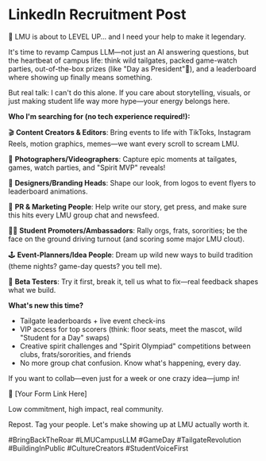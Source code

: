 # LinkedIn Recruitment Post

🚨 LMU is about to LEVEL UP… and I need your help to make it legendary.

It's time to revamp Campus LLM—not just an AI answering questions, but the heartbeat of campus life: think wild tailgates, packed game-watch parties, out-of-the-box prizes (like "Day as President"👀), and a leaderboard where showing up finally means something.

But real talk: I can't do this alone. If you care about storytelling, visuals, or just making student life way more hype—your energy belongs here.

**Who I'm searching for (no tech experience required!):**

🎬 **Content Creators & Editors**: Bring events to life with TikToks, Instagram Reels, motion graphics, memes—we want every scroll to scream LMU.

📸 **Photographers/Videographers**: Capture epic moments at tailgates, games, watch parties, and "Spirit MVP" reveals!

🎨 **Designers/Branding Heads**: Shape our look, from logos to event flyers to leaderboard animations.

📣 **PR & Marketing People**: Help write our story, get press, and make sure this hits every LMU group chat and newsfeed.

🧑🎤 **Student Promoters/Ambassadors**: Rally orgs, frats, sororities; be the face on the ground driving turnout (and scoring some major LMU clout).

🕹 **Event-Planners/Idea People**: Dream up wild new ways to build tradition (theme nights? game-day quests? you tell me).

🧪 **Beta Testers**: Try it first, break it, tell us what to fix—real feedback shapes what we build.

**What's new this time?**
- Tailgate leaderboards + live event check-ins
- VIP access for top scorers (think: floor seats, meet the mascot, wild "Student for a Day" swaps)
- Creative spirit challenges and "Spirit Olympiad" competitions between clubs, frats/sororities, and friends
- No more group chat confusion. Know what's happening, every day.

If you want to collab—even just for a week or one crazy idea—jump in!

🔗 [Your Form Link Here]

Low commitment, high impact, real community.

Repost. Tag your people. Let's make showing up at LMU actually worth it.

#BringBackTheRoar #LMUCampusLLM #GameDay #TailgateRevolution #BuildingInPublic #CultureCreators #StudentVoiceFirst